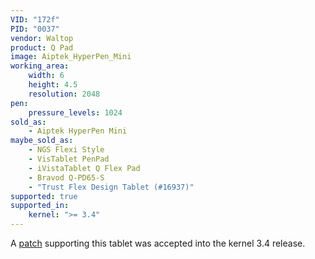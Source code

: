 ```yaml
---
VID: "172f"
PID: "0037"
vendor: Waltop
product: Q Pad
image: Aiptek_HyperPen_Mini
working_area:
    width: 6
    height: 4.5
    resolution: 2048
pen:
    pressure_levels: 1024
sold_as:
    - Aiptek HyperPen Mini
maybe_sold_as:
    - NGS Flexi Style
    - VisTablet PenPad
    - iVistaTablet Q Flex Pad
    - Bravod Q-PD65-S
    - "Trust Flex Design Tablet (#16937)"
supported: true
supported_in:
    kernel: ">= 3.4"
---
```

A [patch](http://thread.gmane.org/gmane.linux.kernel.input/23608) supporting this tablet was accepted into the kernel 3.4 release.

